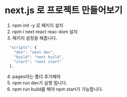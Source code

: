 # next.js 로 프로젝트 만들어보기

1. npm init -y 로 패키지 설치  
2. npm i next react reac-dom 설치
3. 패키지 설정을 해줍니다.
```javascript
  "scripts": {
    "dev": "next dev",
    "build": "next build",
    "start": "next start"
  },
```
4. pages라는 폴더 추가해야
5. npm run dev가 실행 됩니다.
6. npm run build를 해야 npm start가 가능합니다.